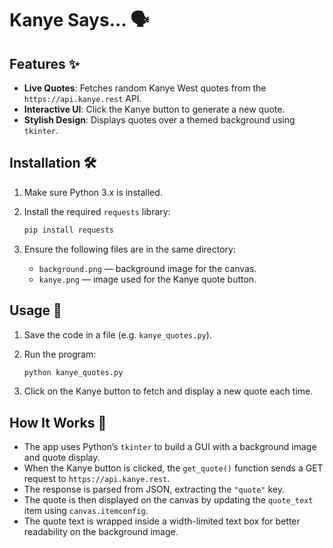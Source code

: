 # Kanye Says... 🗣️

## Features ✨
- **Live Quotes**: Fetches random Kanye West quotes from the `https://api.kanye.rest` API.
- **Interactive UI**: Click the Kanye button to generate a new quote.
- **Stylish Design**: Displays quotes over a themed background using `tkinter`.

## Installation 🛠️
1. Make sure Python 3.x is installed.
2. Install the required `requests` library:
   ```bash
   pip install requests

3. Ensure the following files are in the same directory:

   * `background.png` — background image for the canvas.
   * `kanye.png` — image used for the Kanye quote button.

## Usage 🚀

1. Save the code in a file (e.g. `kanye_quotes.py`).
2. Run the program:

   ```bash
   python kanye_quotes.py
   ```
3. Click on the Kanye button to fetch and display a new quote each time.

## How It Works 🧩

* The app uses Python’s `tkinter` to build a GUI with a background image and quote display.
* When the Kanye button is clicked, the `get_quote()` function sends a GET request to `https://api.kanye.rest`.
* The response is parsed from JSON, extracting the `"quote"` key.
* The quote is then displayed on the canvas by updating the `quote_text` item using `canvas.itemconfig`.
* The quote text is wrapped inside a width-limited text box for better readability on the background image.


